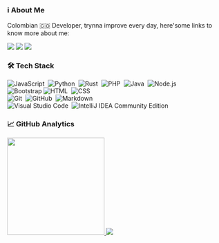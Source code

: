 
### :information_source: About Me

Colombian 🇨🇴 Developer, trynna improve every day, here'some links to know more about me:

<p>
  <a href="https://www.linkedin.com/in/juan-pablo-morales-cruz-453983235/"><img src="https://img.shields.io/badge/-Juan%20Pablo%20Morales-0a66c2?style=flat&logo=Linkedin&logoColor=white"/></a>
  <a href="https://www.youtube.com/channel/UCo-6v7hdUVvSdYSSnRWw03A"><img src="https://img.shields.io/badge/-Kolozuz-e74c3c?style=flat&logo=youtube&logoColor=white"/></a>
  <a href="https://www.twitch.tv/krdinalgaming"><img src="https://img.shields.io/badge/-KrdinalGaming-9146ff?style=flat&logo=twitch&logoColor=white"/></a>
</p>

### 🛠 Tech Stack

![JavaScript](https://img.shields.io/badge/-JavaScript-05122A?style=flat&logo=javascript)&nbsp;
![Python](https://img.shields.io/badge/-Python-05122A?style=flat&logo=python)&nbsp;
![Rust](https://img.shields.io/badge/-Rust-05122A?style=flat&logo=rust)&nbsp;
![PHP](https://img.shields.io/badge/-PHP-05122A?style=flat&logo=php)&nbsp;
![Java](https://img.shields.io/badge/-Java-05122A?style=flat&logo=Oracle&logoColor=F80000)&nbsp;
![Node.js](https://img.shields.io/badge/-Node.js-05122A?style=flat&logo=node.js)&nbsp;\
![Bootstrap](https://img.shields.io/badge/-Bootstrap-05122A?style=flat&logo=bootstrap&logoColor=563D7C)
![HTML](https://img.shields.io/badge/-HTML-05122A?style=flat&logo=HTML5)&nbsp;
![CSS](https://img.shields.io/badge/-CSS-05122A?style=flat&logo=CSS3&logoColor=1572B6)&nbsp;\
![Git](https://img.shields.io/badge/-Git-05122A?style=flat&logo=git)&nbsp;
![GitHub](https://img.shields.io/badge/-GitHub-05122A?style=flat&logo=github)&nbsp;
![Markdown](https://img.shields.io/badge/-Markdown-05122A?style=flat&logo=markdown)\
![Visual Studio Code](https://img.shields.io/badge/-Visual%20Studio%20Code-05122A?style=flat&logo=visual-studio-code&logoColor=007ACC)&nbsp;
![IntelliJ IDEA Community Edition](https://img.shields.io/badge/-IntelliJ%20IDEA-05122A?style=flat&logo=intellijidea&logoColor=FFFFFF)&nbsp;

### :chart_with_upwards_trend: GitHub Analytics

<p>
  <a href="https://github.com/Kolozuz">
    <img height="225em" src="https://github-readme-stats-jade-nine-60.vercel.app/api?username=Kolozuz&show_icons=true&theme=radical&count_private=true&include_all_commits=true&show=reviews,prs_merged,prs_merged_percentage"/>
    <img src="https://github-readme-stats-jade-nine-60.vercel.app/api/top-langs/?username=Kolozuz&layout=compact&theme=radical&size_weight=0.5&count_weight=0.5&langs_count=10"/>
  </a>
</p>
